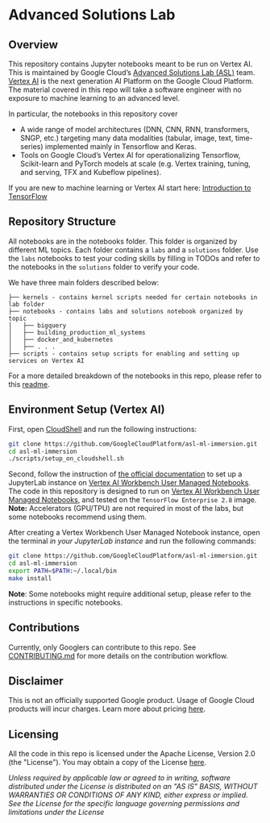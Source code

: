 # Advanced Solutions Lab    

## Overview
This repository contains Jupyter notebooks meant to be run on Vertex AI. This is maintained by Google Cloud’s [Advanced Solutions Lab (ASL)](https://cloud.google.com/asl) team. [Vertex AI](https://cloud.google.com/vertex-ai) is the next generation AI Platform on the Google Cloud Platform.
The material covered in this repo will take a software engineer with no exposure to machine learning to an advanced level.

In particular, the notebooks in this repository cover
- A wide range of model architectures (DNN, CNN, RNN, transformers, SNGP, etc.) targeting many data modalities (tabular, image, text, time-series) implemented mainly in Tensorflow and Keras.
- Tools on Google Cloud’s Vertex AI for operationalizing Tensorflow, Scikit-learn and PyTorch models at scale (e.g. Vertex training, tuning, and serving, TFX and Kubeflow pipelines).

If you are new to machine learning or Vertex AI start here:  [Introduction to TensorFlow](https://github.com/GoogleCloudPlatform/asl-ml-immersion/tree/master/notebooks/introduction_to_tensorflow)


## Repository Structure
All notebooks are in the notebooks folder. This folder is organized by different ML topics. Each folder contains a `labs` and a `solutions` folder. Use the `labs` notebooks to test your coding skills by filling in TODOs and refer to the notebooks in the `solutions` folder to verify your code.

We have three main folders described below:

```
├── kernels - contains kernel scripts needed for certain notebooks in lab folder
├── notebooks - contains labs and solutions notebook organized by topic
│   ├── bigquery
│   ├── building_production_ml_systems
│   ├── docker_and_kubernetes
│   ├── . . .
├── scripts - contains setup scripts for enabling and setting up services on Vertex AI
```

For a more detailed breakdown of the notebooks in this repo, please refer to this [readme](https://github.com/GoogleCloudPlatform/asl-ml-immersion/blob/master/notebooks/README.md).


## Environment Setup (Vertex AI)

First, open [CloudShell](https://cloud.google.com/shell) and run the following instructions:

```bash
git clone https://github.com/GoogleCloudPlatform/asl-ml-immersion.git
cd asl-ml-immersion
./scripts/setup_on_cloudshell.sh
```

Second, follow the instruction of [the official documentation](https://cloud.google.com/vertex-ai/docs/workbench/user-managed/create-user-managed-notebooks-instance-console-quickstart) to set up a JupyterLab instance on [Vertex AI Workbench User Managed Notebooks](https://cloud.google.com/vertex-ai/docs/workbench/user-managed/introduction).
The code in this repository is designed to run on [Vertex AI Workbench User Managed Notebooks](https://cloud.google.com/vertex-ai/docs/workbench/user-managed/introduction), and tested on the `TensorFlow Enterprise 2.8` image.
**Note:** Accelerators (GPU/TPU) are not required in most of the labs, but some notebooks recommend using them.

After creating a Vertex Workbench User Managed Notebook instance, open the terminal *in your JupyterLab instance* and run the following commands:

```bash
git clone https://github.com/GoogleCloudPlatform/asl-ml-immersion.git
cd asl-ml-immersion
export PATH=$PATH:~/.local/bin
make install
```

**Note**: Some notebooks might require additional setup, please refer to the instructions in specific notebooks.


## Contributions
Currently, only Googlers can contribute to this repo. See [CONTRIBUTING.md](https://github.com/GoogleCloudPlatform/asl-ml-immersion/blob/master/CONTRIBUTING.md) for more details on the contribution workflow.


## Disclaimer
This is not an officially supported Google product. Usage of Google Cloud products will incur charges. Learn more about pricing [here](https://cloud.google.com/pricing).

## Licensing
All the code in  this repo is licensed under the Apache License, Version 2.0 (the "License"). You may obtain a copy of the License [here](https://www.apache.org/licenses/LICENSE-2.0).

*Unless required by applicable law or agreed to in writing, software distributed under the License is distributed on an "AS IS" BASIS, WITHOUT WARRANTIES OR CONDITIONS OF ANY KIND, either express or implied. See the License for the specific language governing permissions and limitations under the License*
